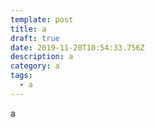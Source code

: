 ```yaml
---
template: post
title: a
draft: true
date: 2019-11-20T10:54:33.756Z
description: a
category: a
tags:
  - a
---
```

a
